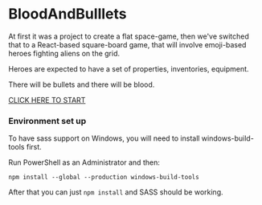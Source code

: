 # BloodAndBulllets

At first it was a project to create a flat space-game,
then we've switched that to a React-based square-board game,
that will involve emoji-based heroes fighting aliens on the grid.

Heroes are expected to have a set of properties, inventories, equipment.

There will be bullets and there will be blood.

[CLICK HERE TO START](https://qudlaty.github.io/BloodAndBulllets/build/)

### Environment set up

To have sass support on Windows, you will need to install windows-build-tools first.

Run PowerShell as an Administrator and then:

`npm install --global --production windows-build-tools`

After that you can just `npm install` and SASS should be working.
